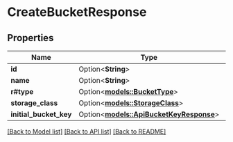 # CreateBucketResponse

## Properties

Name | Type | Description | Notes
------------ | ------------- | ------------- | -------------
**id** | Option<**String**> |  | [optional]
**name** | Option<**String**> |  | [optional]
**r#type** | Option<[**models::BucketType**](BucketType.md)> |  | [optional]
**storage_class** | Option<[**models::StorageClass**](StorageClass.md)> |  | [optional]
**initial_bucket_key** | Option<[**models::ApiBucketKeyResponse**](ApiBucketKeyResponse.md)> |  | [optional]

[[Back to Model list]](../README.md#documentation-for-models) [[Back to API list]](../README.md#documentation-for-api-endpoints) [[Back to README]](../README.md)


